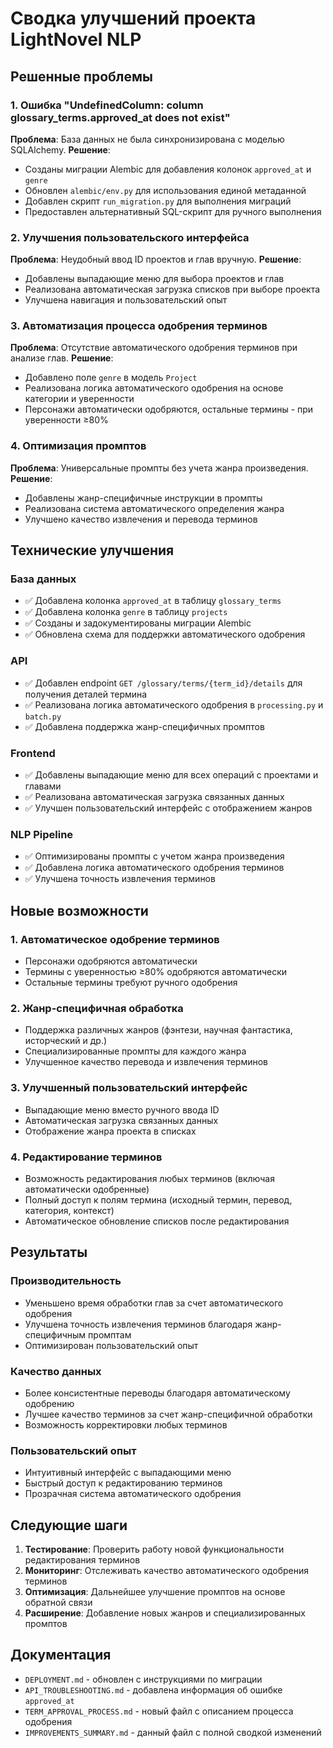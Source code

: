 # Сводка улучшений проекта LightNovel NLP

## Решенные проблемы

### 1. Ошибка "UndefinedColumn: column glossary_terms.approved_at does not exist"
**Проблема**: База данных не была синхронизирована с моделью SQLAlchemy.
**Решение**: 
- Созданы миграции Alembic для добавления колонок `approved_at` и `genre`
- Обновлен `alembic/env.py` для использования единой метаданной
- Добавлен скрипт `run_migration.py` для выполнения миграций
- Предоставлен альтернативный SQL-скрипт для ручного выполнения

### 2. Улучшения пользовательского интерфейса
**Проблема**: Неудобный ввод ID проектов и глав вручную.
**Решение**:
- Добавлены выпадающие меню для выбора проектов и глав
- Реализована автоматическая загрузка списков при выборе проекта
- Улучшена навигация и пользовательский опыт

### 3. Автоматизация процесса одобрения терминов
**Проблема**: Отсутствие автоматического одобрения терминов при анализе глав.
**Решение**:
- Добавлено поле `genre` в модель `Project`
- Реализована логика автоматического одобрения на основе категории и уверенности
- Персонажи автоматически одобряются, остальные термины - при уверенности ≥80%

### 4. Оптимизация промптов
**Проблема**: Универсальные промпты без учета жанра произведения.
**Решение**:
- Добавлены жанр-специфичные инструкции в промпты
- Реализована система автоматического определения жанра
- Улучшено качество извлечения и перевода терминов

## Технические улучшения

### База данных
- ✅ Добавлена колонка `approved_at` в таблицу `glossary_terms`
- ✅ Добавлена колонка `genre` в таблицу `projects`
- ✅ Созданы и задокументированы миграции Alembic
- ✅ Обновлена схема для поддержки автоматического одобрения

### API
- ✅ Добавлен endpoint `GET /glossary/terms/{term_id}/details` для получения деталей термина
- ✅ Реализована логика автоматического одобрения в `processing.py` и `batch.py`
- ✅ Добавлена поддержка жанр-специфичных промптов

### Frontend
- ✅ Добавлены выпадающие меню для всех операций с проектами и главами
- ✅ Реализована автоматическая загрузка связанных данных
- ✅ Улучшен пользовательский интерфейс с отображением жанров

### NLP Pipeline
- ✅ Оптимизированы промпты с учетом жанра произведения
- ✅ Добавлена логика автоматического одобрения терминов
- ✅ Улучшена точность извлечения терминов

## Новые возможности

### 1. Автоматическое одобрение терминов
- Персонажи одобряются автоматически
- Термины с уверенностью ≥80% одобряются автоматически
- Остальные термины требуют ручного одобрения

### 2. Жанр-специфичная обработка
- Поддержка различных жанров (фэнтези, научная фантастика, исторческий и др.)
- Специализированные промпты для каждого жанра
- Улучшенное качество перевода и извлечения терминов

### 3. Улучшенный пользовательский интерфейс
- Выпадающие меню вместо ручного ввода ID
- Автоматическая загрузка связанных данных
- Отображение жанра проекта в списках

### 4. Редактирование терминов
- Возможность редактирования любых терминов (включая автоматически одобренные)
- Полный доступ к полям термина (исходный термин, перевод, категория, контекст)
- Автоматическое обновление списков после редактирования

## Результаты

### Производительность
- Уменьшено время обработки глав за счет автоматического одобрения
- Улучшена точность извлечения терминов благодаря жанр-специфичным промптам
- Оптимизирован пользовательский опыт

### Качество данных
- Более консистентные переводы благодаря автоматическому одобрению
- Лучшее качество терминов за счет жанр-специфичной обработки
- Возможность корректировки любых терминов

### Пользовательский опыт
- Интуитивный интерфейс с выпадающими меню
- Быстрый доступ к редактированию терминов
- Прозрачная система автоматического одобрения

## Следующие шаги

1. **Тестирование**: Проверить работу новой функциональности редактирования терминов
2. **Мониторинг**: Отслеживать качество автоматического одобрения терминов
3. **Оптимизация**: Дальнейшее улучшение промптов на основе обратной связи
4. **Расширение**: Добавление новых жанров и специализированных промптов

## Документация

- `DEPLOYMENT.md` - обновлен с инструкциями по миграции
- `API_TROUBLESHOOTING.md` - добавлена информация об ошибке `approved_at`
- `TERM_APPROVAL_PROCESS.md` - новый файл с описанием процесса одобрения
- `IMPROVEMENTS_SUMMARY.md` - данный файл с полной сводкой изменений

